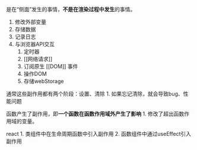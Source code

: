 是在“侧面”发生的事情，**不是在渲染过程中发生**的事情。

1. 修改外部变量
2. 存储数据
3. 记录日志
4. 与浏览器API交互
	1. 定时器
	2. [[网络请求]] 
	3. 订阅原生 [[DOM]] 事件
	4. 操作DOM
	5. 存储webStorage

通常这些副作用都有两个阶段：设置、清除
	1. 如果忘记清除，就会导致bug、性能问题

函数产生了副作用，即**一个函数在函数作用域外产生了影响** 
	1. 修改了超出函数作用域的变量。

react
	1. 类组件中在生命周期函数中引入副作用
	2. 函数组件中通过useEffect引入副作用
